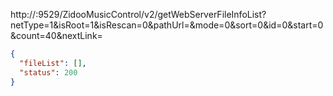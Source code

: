 http://<ip>:9529/ZidooMusicControl/v2/getWebServerFileInfoList?netType=1&isRoot=1&isRescan=0&pathUrl=&mode=0&sort=0&id=0&start=0&count=40&nextLink=
```json
{
  "fileList": [],
  "status": 200
}
```
